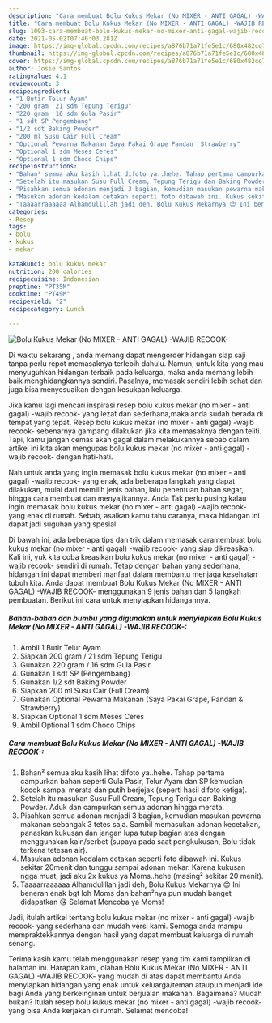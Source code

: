 ```yaml
---
description: "Cara membuat Bolu Kukus Mekar (No MIXER - ANTI GAGAL) -WAJIB RECOOK- Sederhana Untuk Jualan"
title: "Cara membuat Bolu Kukus Mekar (No MIXER - ANTI GAGAL) -WAJIB RECOOK- Sederhana Untuk Jualan"
slug: 1093-cara-membuat-bolu-kukus-mekar-no-mixer-anti-gagal-wajib-recook-sederhana-untuk-jualan
date: 2021-05-02T07:46:03.281Z
image: https://img-global.cpcdn.com/recipes/a876b71a71fe5e1c/680x482cq70/bolu-kukus-mekar-no-mixer-anti-gagal-wajib-recook-foto-resep-utama.jpg
thumbnail: https://img-global.cpcdn.com/recipes/a876b71a71fe5e1c/680x482cq70/bolu-kukus-mekar-no-mixer-anti-gagal-wajib-recook-foto-resep-utama.jpg
cover: https://img-global.cpcdn.com/recipes/a876b71a71fe5e1c/680x482cq70/bolu-kukus-mekar-no-mixer-anti-gagal-wajib-recook-foto-resep-utama.jpg
author: Josie Santos
ratingvalue: 4.1
reviewcount: 3
recipeingredient:
- "1 Butir Telur Ayam"
- "200 gram  21 sdm Tepung Terigu"
- "220 gram  16 sdm Gula Pasir"
- "1 sdt SP Pengembang"
- "1/2 sdt Baking Powder"
- "200 ml Susu Cair Full Cream"
- "Optional Pewarna Makanan Saya Pakai Grape Pandan  Strawberry"
- "Optional 1 sdm Meses Ceres"
- "Optional 1 sdm Choco Chips"
recipeinstructions:
- "Bahan² semua aku kasih lihat difoto ya..hehe. Tahap pertama campurkan bahan seperti Gula Pasir, Telur Ayam dan SP kemudian kocok sampai merata dan putih berjejak (seperti hasil difoto ketiga)."
- "Setelah itu masukan Susu Full Cream, Tepung Terigu dan Baking Powder. Aduk dan campurkan semua adonan hingga merata."
- "Pisahkan semua adonan menjadi 3 bagian, kemudian masukan pewarna makanan sebangak 3 tetes saja. Sambil memasukan adonan kecetakan, panaskan kukusan dan jangan lupa tutup bagian atas dengan menggunakan kain/serbet (supaya pada saat pengkukusan, Bolu tidak terkena tetesan air)."
- "Masukan adonan kedalam cetakan seperti foto dibawah ini. Kukus sekitar 20menit dan tunggu sampai adonan mekar. Karena kukusan ngga muat, jadi aku 2x kukus ya Moms..hehe (masing² sekitar 20 menit)."
- "Taaaarraaaaaa Alhamdulillah jadi deh, Bolu Kukus Mekarnya 😍 Ini beneran enak bgt loh Moms dan bahan²nya pun mudah banget didapatkan 😘 Selamat Mencoba ya Moms!"
categories:
- Resep
tags:
- bolu
- kukus
- mekar

katakunci: bolu kukus mekar 
nutrition: 200 calories
recipecuisine: Indonesian
preptime: "PT35M"
cooktime: "PT49M"
recipeyield: "2"
recipecategory: Lunch

---
```



![Bolu Kukus Mekar (No MIXER - ANTI GAGAL) -WAJIB RECOOK-](https://img-global.cpcdn.com/recipes/a876b71a71fe5e1c/680x482cq70/bolu-kukus-mekar-no-mixer-anti-gagal-wajib-recook-foto-resep-utama.jpg)

Di waktu  sekarang , anda memang dapat mengorder hidangan siap saji tanpa perlu repot memasaknya terlebih dahulu. Namun, untuk kita yang mau menyuguhkan hidangan terbaik pada keluarga, maka anda memang lebih baik menghidangkannya sendiri. Pasalnya, memasak sendiri lebih sehat dan juga bisa menyesuaikan dengan kesukaan keluarga.

Jika kamu lagi mencari inspirasi resep bolu kukus mekar (no mixer - anti gagal) -wajib recook- yang lezat dan sederhana,maka anda sudah berada di tempat yang tepat. Resep bolu kukus mekar (no mixer - anti gagal) -wajib recook-  sebenarnya gampang dilakukan jika kita memasaknya dengan teliti. Tapi, kamu jangan cemas akan gagal dalam melakukannya 
sebab dalam artikel ini kita akan mengupas bolu kukus mekar (no mixer - anti gagal) -wajib recook- dengan hati-hati.  



Nah untuk anda yang ingin memasak bolu kukus mekar (no mixer - anti gagal) -wajib recook- yang enak, ada beberapa langkah yang dapat dilakukan, mulai dari memilih jenis bahan, lalu penentuan bahan segar, hingga cara membuat dan menyajikannya. Anda Tak perlu pusing kalau ingin memasak bolu kukus mekar (no mixer - anti gagal) -wajib recook- yang enak di rumah. Sebab, asalkan kamu  tahu caranya, maka hidangan ini dapat jadi suguhan yang spesial.

Di bawah ini, ada beberapa tips dan trik dalam memasak caramembuat bolu kukus mekar (no mixer - anti gagal) -wajib recook- yang siap dikreasikan. Kali ini, yuk kita coba kreasikan bolu kukus mekar (no mixer - anti gagal) -wajib recook- sendiri di rumah. Tetap dengan bahan yang sederhana, hidangan ini dapat memberi manfaat dalam membantu menjaga kesehatan tubuh kita. Anda dapat membuat Bolu Kukus Mekar (No MIXER - ANTI GAGAL) -WAJIB RECOOK- menggunakan 9 jenis bahan dan 5 langkah pembuatan. Berikut ini cara untuk menyiapkan hidangannya.

<!--inarticleads1-->

##### Bahan-bahan dan bumbu yang digunakan untuk menyiapkan Bolu Kukus Mekar (No MIXER - ANTI GAGAL) -WAJIB RECOOK-:

1. Ambil 1 Butir Telur Ayam
1. Siapkan 200 gram / 21 sdm Tepung Terigu
1. Gunakan 220 gram / 16 sdm Gula Pasir
1. Gunakan 1 sdt SP (Pengembang)
1. Gunakan 1/2 sdt Baking Powder
1. Siapkan 200 ml Susu Cair (Full Cream)
1. Gunakan Optional Pewarna Makanan (Saya Pakai Grape, Pandan &amp; Strawberry)
1. Siapkan Optional 1 sdm Meses Ceres
1. Ambil Optional 1 sdm Choco Chips




<!--inarticleads2-->

##### Cara membuat Bolu Kukus Mekar (No MIXER - ANTI GAGAL) -WAJIB RECOOK-:

1. Bahan² semua aku kasih lihat difoto ya..hehe. Tahap pertama campurkan bahan seperti Gula Pasir, Telur Ayam dan SP kemudian kocok sampai merata dan putih berjejak (seperti hasil difoto ketiga).
1. Setelah itu masukan Susu Full Cream, Tepung Terigu dan Baking Powder. Aduk dan campurkan semua adonan hingga merata.
1. Pisahkan semua adonan menjadi 3 bagian, kemudian masukan pewarna makanan sebangak 3 tetes saja. Sambil memasukan adonan kecetakan, panaskan kukusan dan jangan lupa tutup bagian atas dengan menggunakan kain/serbet (supaya pada saat pengkukusan, Bolu tidak terkena tetesan air).
1. Masukan adonan kedalam cetakan seperti foto dibawah ini. Kukus sekitar 20menit dan tunggu sampai adonan mekar. Karena kukusan ngga muat, jadi aku 2x kukus ya Moms..hehe (masing² sekitar 20 menit).
1. Taaaarraaaaaa Alhamdulillah jadi deh, Bolu Kukus Mekarnya 😍 Ini beneran enak bgt loh Moms dan bahan²nya pun mudah banget didapatkan 😘 Selamat Mencoba ya Moms!




Jadi, itulah artikel tentang  bolu kukus mekar (no mixer - anti gagal) -wajib recook-  yang sederhana dan mudah versi kami. Semoga anda mampu mempraktekkannya dengan hasil yang dapat membuat keluarga di rumah senang. 

Terima kasih kamu telah menggunakan resep yang tim kami tampilkan di halaman ini. Harapan kami, olahan  Bolu Kukus Mekar (No MIXER - ANTI GAGAL) -WAJIB RECOOK- yang mudah di atas dapat membantu Anda menyiapkan hidangan yang enak untuk keluarga/teman ataupun menjadi ide bagi Anda yang berkeinginan untuk berjualan makanan. Bagaimana? Mudah bukan? Itulah resep bolu kukus mekar (no mixer - anti gagal) -wajib recook- yang bisa Anda kerjakan di rumah. Selamat mencoba!


